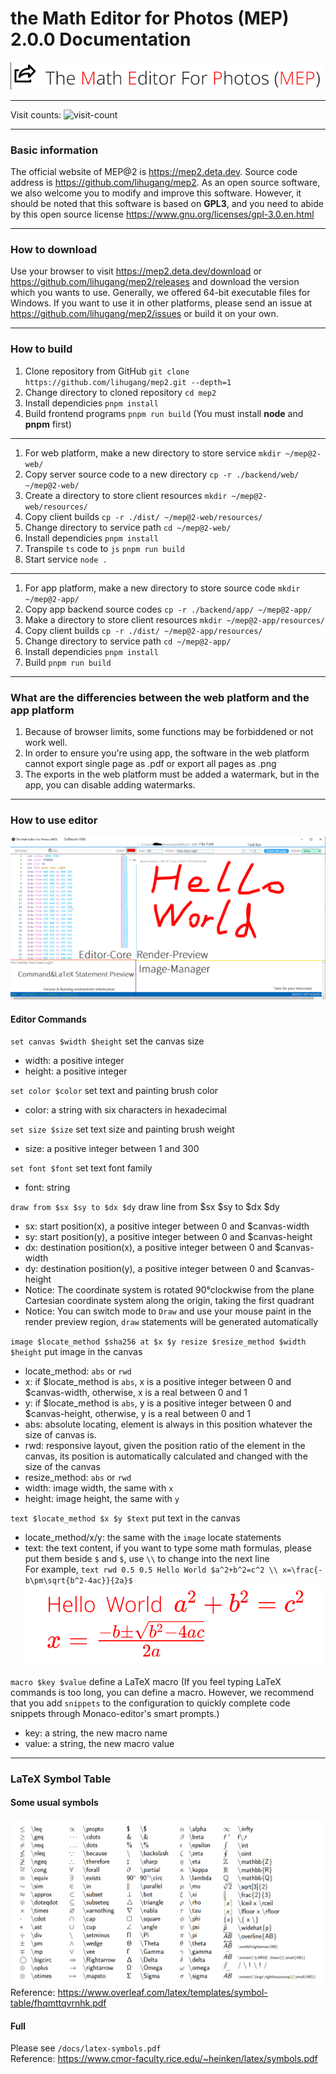 # the Math Editor for Photos (MEP) 2.0.0 Documentation
![the Math Editor for Photos@2](software-title.png)
- - -
Visit counts: ![visit-count](https://profile-counter.glitch.me/lihugang-MEP2/count.svg)
- - -
### Basic information
The official website of MEP@2 is <https://mep2.deta.dev>. Source code address is <https://github.com/lihugang/mep2>. As an open source software, we also welcome you to modify and improve this software. However, it should be noted that this software is based on **GPL3**, and you need to abide by this open source license <https://www.gnu.org/licenses/gpl-3.0.en.html>
- - -
### How to download
Use your browser to visit <https://mep2.deta.dev/download> or <https://github.com/lihugang/mep2/releases> and download the version which you wants to use. Generally, we offered 64-bit executable files for Windows. If you want to use it in other platforms, please send an issue at <https://github.com/lihugang/mep2/issues> or build it on your own.
- - -
### How to build
1. Clone repository from GitHub `git clone https://github.com/lihugang/mep2.git --depth=1`
2. Change directory to cloned repository `cd mep2`
3. Install dependicies `pnpm install`
4. Build frontend programs `pnpm run build` (You must install **node** and **pnpm** first)
- - -
1. For web platform, make a new directory to store service `mkdir ~/mep@2-web/`
2. Copy server source code to a new directory `cp -r ./backend/web/ ~/mep@2-web/`
3. Create a directory to store client resources `mkdir ~/mep@2-web/resources/`
4. Copy client builds `cp -r ./dist/ ~/mep@2-web/resources/`
5. Change directory to service path `cd ~/mep@2-web/`
6. Install dependicies `pnpm install`
7. Transpile `ts` code to `js` `pnpm run build`
8. Start service `node .`
- - -
1. For app platform, make a new directory to store source code `mkdir ~/mep@2-app/`
2. Copy app backend source codes `cp -r ./backend/app/ ~/mep@2-app/`
3. Make a directory to store client resources `mkdir ~/mep@2-app/resources/`
4. Copy client builds `cp -r ./dist/ ~/mep@2-app/resources/`
5. Change directory to service path `cd ~/mep@2-app/`
6. Install dependicies `pnpm install`
7. Build `pnpm run build`
- - -
### What are the differencies between the web platform and the app platform
1. Because of browser limits, some functions may be forbiddened or not work well.
2. In order to ensure you're using app, the software in the web platform cannot export single page as .pdf or export all pages as .png
3. The exports in the web platform must be added a watermark, but in the app, you can disable adding watermarks.
- - -
### How to use editor
![editor-screenshot](editor-screenshot.png)
#### Editor Commands
`set canvas $width $height` set the canvas size  
- width: a positive integer  
- height: a positive integer  

`set color $color` set text and painting brush color  
- color: a string with six characters in hexadecimal  

`set size $size` set text size and painting brush weight
- size: a positive integer between 1 and 300

`set font $font` set text font family
- font: string

`draw from $sx $sy to $dx $dy` draw line from $sx $sy to $dx $dy
- sx: start position(x), a positive integer between 0 and $canvas-width
- sy: start position(y), a positive integer between 0 and $canvas-height
- dx: destination position(x), a positive integer between 0 and $canvas-width
- dy: destination position(y), a positive integer between 0 and $canvas-height
- Notice: The coordinate system is rotated 90°clockwise from the plane Cartesian coordinate system along the origin, taking the first quadrant  
- Notice: You can switch mode to `Draw` and use your mouse paint in the render preview region, `draw` statements will be generated automatically  

`image $locate_method $sha256 at $x $y resize $resize_method $width $height` put image in the canvas  
- locate_method: `abs` or `rwd`   
- x: if $locate_method is `abs`, x is a positive integer between 0 and $canvas-width, otherwise, x is a real between 0 and 1  
- y: if $locate_method is `abs`, y is a positive integer between 0 and $canvas-height, otherwise, y is a real between 0 and 1  
- abs: absolute locating, element is always in this position whatever the size of canvas is.  
- rwd: responsive layout, given the position ratio of the element in the canvas, its position is automatically calculated and changed with the size of the canvas
- resize_method: `abs` or `rwd`  
- width: image width, the same with `x`  
- height: image height, the same with `y`  

`text $locate_method $x $y $text` put text in the canvas
- locate_method/x/y: the same with the `image` locate statements
- text: the text content, if you want to type some math formulas, please put them beside `$` and `$`, use `\\` to change into the next line  
  For example, `text rwd 0.5 0.5 Hello World $a^2+b^2=c^2 \\ x=\frac{-b\pm\sqrt{b^2-4ac}}{2a}$` ![](text-example.png)  

`macro $key $value` define a LaTeX macro (If you feel typing LaTeX commands is too long, you can define a macro. However, we recommend that you add `snippets` to the configuration to quickly complete code snippets through Monaco-editor's smart prompts.)
- key: a string, the new macro name
- value: a string, the new macro value

- - -
### LaTeX Symbol Table
#### Some usual symbols
![](latex-symbol-table.png)  
Reference: <https://www.overleaf.com/latex/templates/symbol-table/fhqmttqvrnhk.pdf>  
#### Full
Please see `/docs/latex-symbols.pdf`  
Reference: <https://www.cmor-faculty.rice.edu/~heinken/latex/symbols.pdf>  